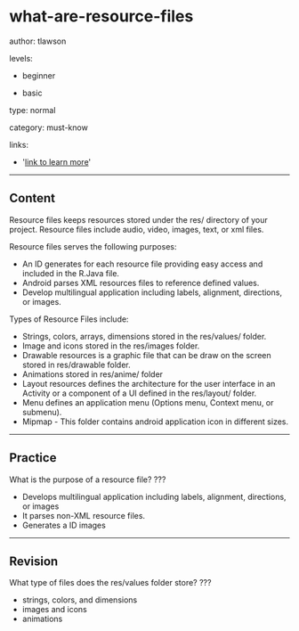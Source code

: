 # what-are-resource-files
author: tlawson

levels:

  - beginner

  - basic

type: normal

category: must-know

links:

  - '[link to learn more](https://enki.com)'

---
## Content

Resource files keeps resources stored under the res/ directory of your project. Resource files include audio, video, images, text, or xml files.

Resource files serves the following purposes:
*	An ID generates for each resource file providing easy access and included in the R.Java file. 
* Android parses XML resources files to reference defined values.
* Develop multilingual application including labels, alignment, directions, or images. 

Types of Resource Files include:
* Strings, colors, arrays, dimensions stored in the res/values/ folder. 
* Image and icons stored in the res/images folder. 
* Drawable resources is a graphic file that can be draw on the screen stored in res/drawable folder.
* Animations stored in res/anime/ folder
* Layout resources defines the architecture for the user interface in an Activity or a component of a UI defined 
  in the res/layout/ folder. 
* Menu defines an application menu (Options menu, Context menu, or submenu).
* Mipmap - This folder contains android application icon in different sizes.  


---
## Practice

What is the purpose of a resource file?
???

* Develops multilingual application including labels, alignment, directions, or images
* It parses non-XML resource files.
* Generates a ID images

---
## Revision

What type of files does the res/values folder store?
???

* strings, colors, and dimensions
* images and icons
* animations
